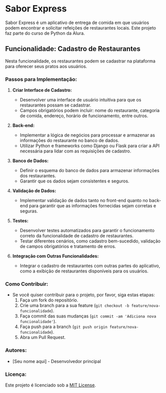 # Sabor Express

Sabor Express é um aplicativo de entrega de comida em que usuários podem encontrar e solicitar refeições de restaurantes locais. Este projeto faz parte do curso de Python da Alura.

## Funcionalidade: Cadastro de Restaurantes

Nesta funcionalidade, os restaurantes podem se cadastrar na plataforma para oferecer seus pratos aos usuários.

### Passos para Implementação:

1. **Criar Interface de Cadastro:**
   - Desenvolver uma interface de usuário intuitiva para que os restaurantes possam se cadastrar.
   - Campos obrigatórios podem incluir: nome do restaurante, categoria de comida, endereço, horário de funcionamento, entre outros.
   
2. **Back-end:**
   - Implementar a lógica de negócios para processar e armazenar as informações do restaurante no banco de dados.
   - Utilizar Python e frameworks como Django ou Flask para criar a API necessária para lidar com as requisições de cadastro.

3. **Banco de Dados:**
   - Definir o esquema do banco de dados para armazenar informações dos restaurantes.
   - Garantir que os dados sejam consistentes e seguros.

4. **Validação de Dados:**
   - Implementar validação de dados tanto no front-end quanto no back-end para garantir que as informações fornecidas sejam corretas e seguras.

5. **Testes:**
   - Desenvolver testes automatizados para garantir o funcionamento correto da funcionalidade de cadastro de restaurantes.
   - Testar diferentes cenários, como cadastro bem-sucedido, validação de campos obrigatórios e tratamento de erros.

6. **Integração com Outras Funcionalidades:**
   - Integrar o cadastro de restaurantes com outras partes do aplicativo, como a exibição de restaurantes disponíveis para os usuários.

### Como Contribuir:

- Se você quiser contribuir para o projeto, por favor, siga estas etapas:
  1. Faça um fork do repositório.
  2. Crie uma branch para a sua feature (`git checkout -b feature/nova-funcionalidade`).
  3. Faça commit das suas mudanças (`git commit -am 'Adiciona nova funcionalidade'`).
  4. Faça push para a branch (`git push origin feature/nova-funcionalidade`).
  5. Abra um Pull Request.

### Autores:

- [Seu nome aqui] - Desenvolvedor principal

### Licença:

Este projeto é licenciado sob a [MIT License](https://opensource.org/licenses/MIT).
